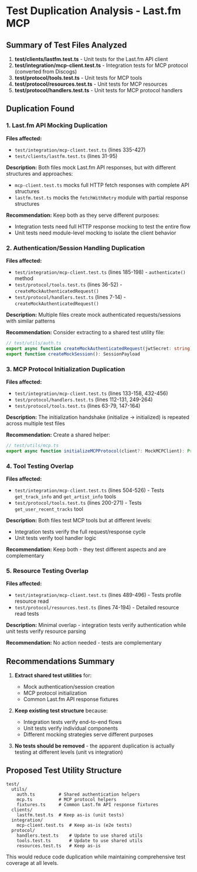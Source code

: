 # Test Duplication Analysis - Last.fm MCP

## Summary of Test Files Analyzed

1. **test/clients/lastfm.test.ts** - Unit tests for the Last.fm API client
2. **test/integration/mcp-client.test.ts** - Integration tests for MCP protocol (converted from Discogs)
3. **test/protocol/tools.test.ts** - Unit tests for MCP tools
4. **test/protocol/resources.test.ts** - Unit tests for MCP resources
5. **test/protocol/handlers.test.ts** - Unit tests for MCP protocol handlers

## Duplication Found

### 1. Last.fm API Mocking Duplication

**Files affected:**

- `test/integration/mcp-client.test.ts` (lines 335-427)
- `test/clients/lastfm.test.ts` (lines 31-95)

**Description:** Both files mock Last.fm API responses, but with different structures and approaches:

- `mcp-client.test.ts` mocks full HTTP fetch responses with complete API structures
- `lastfm.test.ts` mocks the `fetchWithRetry` module with partial response structures

**Recommendation:** Keep both as they serve different purposes:

- Integration tests need full HTTP response mocking to test the entire flow
- Unit tests need module-level mocking to isolate the client behavior

### 2. Authentication/Session Handling Duplication

**Files affected:**

- `test/integration/mcp-client.test.ts` (lines 185-198) - `authenticate()` method
- `test/protocol/tools.test.ts` (lines 36-52) - `createMockAuthenticatedRequest()`
- `test/protocol/handlers.test.ts` (lines 7-14) - `createMockAuthenticatedRequest()`

**Description:** Multiple files create mock authenticated requests/sessions with similar patterns

**Recommendation:** Consider extracting to a shared test utility file:

```typescript
// test/utils/auth.ts
export async function createMockAuthenticatedRequest(jwtSecret: string): Promise<Request>
export function createMockSession(): SessionPayload
```

### 3. MCP Protocol Initialization Duplication

**Files affected:**

- `test/integration/mcp-client.test.ts` (lines 133-158, 432-456)
- `test/protocol/handlers.test.ts` (lines 112-131, 249-264)
- `test/protocol/tools.test.ts` (lines 63-79, 147-164)

**Description:** The initialization handshake (initialize → initialized) is repeated across multiple test files

**Recommendation:** Create a shared helper:

```typescript
// test/utils/mcp.ts
export async function initializeMCPProtocol(client?: MockMCPClient): Promise<void>
```

### 4. Tool Testing Overlap

**Files affected:**

- `test/integration/mcp-client.test.ts` (lines 504-526) - Tests `get_track_info` and `get_artist_info` tools
- `test/protocol/tools.test.ts` (lines 200-271) - Tests `get_user_recent_tracks` tool

**Description:** Both files test MCP tools but at different levels:

- Integration tests verify the full request/response cycle
- Unit tests verify tool handler logic

**Recommendation:** Keep both - they test different aspects and are complementary

### 5. Resource Testing Overlap

**Files affected:**

- `test/integration/mcp-client.test.ts` (lines 489-496) - Tests profile resource read
- `test/protocol/resources.test.ts` (lines 74-194) - Detailed resource read tests

**Description:** Minimal overlap - integration tests verify authentication while unit tests verify resource parsing

**Recommendation:** No action needed - tests are complementary

## Recommendations Summary

1. **Extract shared test utilities** for:

   - Mock authentication/session creation
   - MCP protocol initialization
   - Common Last.fm API response fixtures

2. **Keep existing test structure** because:

   - Integration tests verify end-to-end flows
   - Unit tests verify individual components
   - Different mocking strategies serve different purposes

3. **No tests should be removed** - the apparent duplication is actually testing at different levels (unit vs integration)

## Proposed Test Utility Structure

```
test/
  utils/
    auth.ts         # Shared authentication helpers
    mcp.ts          # MCP protocol helpers
    fixtures.ts     # Common Last.fm API response fixtures
  clients/
    lastfm.test.ts  # Keep as-is (unit tests)
  integration/
    mcp-client.test.ts  # Keep as-is (e2e tests)
  protocol/
    handlers.test.ts    # Update to use shared utils
    tools.test.ts       # Update to use shared utils
    resources.test.ts   # Keep as-is
```

This would reduce code duplication while maintaining comprehensive test coverage at all levels.
